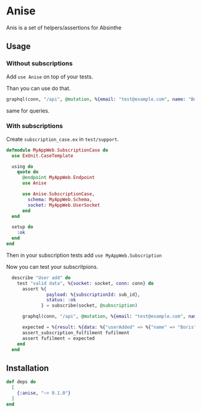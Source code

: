 # Anise

Anis is a set of helpers/assertions for Absinthe

## Usage

### Without subscriptions
Add `use Anise` on top of your tests. 

Than you can use do that.

```elixir
graphql(conn, "/api", @mutation, %{email: "test@example.com", name: "Boris"})
```
same for queries.

### With subscriptions
Create `subscription_case.ex` in `test/support`.

```elixir
defmodule MyAppWeb.SubscriptionCase do
  use ExUnit.CaseTemplate

  using do
    quote do
      @endpoint MyAppWeb.Endpoint
      use Anise

      use Anise.SubscriptionCase,
        schema: MyAppWeb.Schema,
        socket: MyAppWeb.UserSocket
      end
  end

  setup do
    :ok
  end
end

```
Then in your subscription tests add `use MyAppWeb.Subscription`

Now you can test your subscritpions.

```elixir
  describe "User add" do
    test "valid data", %{socket: socket, conn: conn} do
      assert %{
               payload: %{subscriptionId: sub_id},
               status: :ok
             } = subscribe(socket, @subscription)

      graphql(conn, "/api", @mutation, %{email: "test@example.com", name: "Boris"})

      expected = %{result: %{data: %{"userAdded" => %{"name" => "Boris"}}}}
      assert_subscription_fulfilment fufilment
      assert fufilment = expected
    end
  end
```


## Installation

```elixir
def deps do
  [
    {:anise, "~> 0.1.0"}
  ]
end
```
